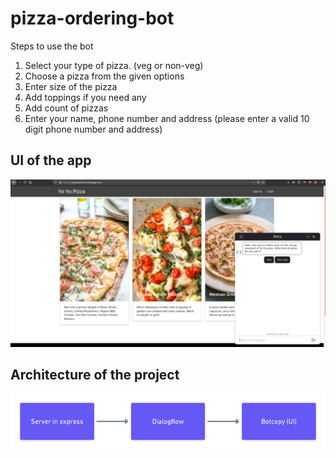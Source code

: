 # pizza-ordering-bot

Steps to use the bot<br/>
1. Select your type of pizza. (veg or non-veg)
2. Choose a pizza from the given options
3. Enter size of the pizza
4. Add toppings if you need any
5. Add count of pizzas
6. Enter your name, phone number and address (please enter a valid 10 digit phone number and address)

## UI of the app
![UI of the image](images/UI.png)

## Architecture of the project
![Architecture of the project](images/Pizza_ordering_bot.png)
